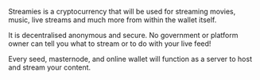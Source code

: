 

Streamies is a cryptocurrency that will be used for streaming movies, music, live streams and much more from within the wallet itself.

It is decentralised anonymous and secure. No government or platform owner can tell you what to stream or to do with your live feed!

Every seed, masternode, and online wallet will function as a server to host and stream your content.

